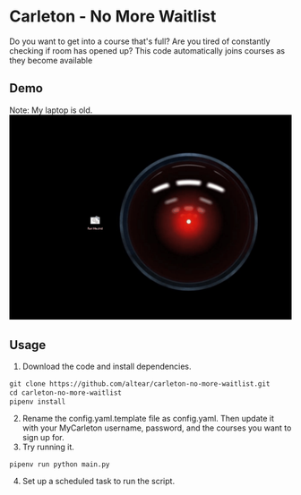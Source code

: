 # Carleton - No More Waitlist
Do you want to get into a course that's full? Are you tired of constantly checking if room has opened up? This code automatically joins courses as they become available

## Demo
Note: My laptop is old.
![](docs/assets/demo_carleton_central_automation.gif)


## Usage
1. Download the code and install dependencies.
  ```
  git clone https://github.com/altear/carleton-no-more-waitlist.git
  cd carleton-no-more-waitlist
  pipenv install
  ```
2. Rename the config.yaml.template file as config.yaml. Then update it with your MyCarleton username, password, and the courses you want to sign up for.
3. Try running it.
  ```
  pipenv run python main.py
  ```
4. Set up a scheduled task to run the script.
